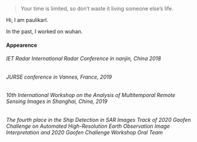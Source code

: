 > Your time is limited, so don’t waste it living someone else’s life. 

Hi, I am paulikarl. 

In the past, I worked on wuhan.


#### Appearence
###### IET Radar International Radar Conference in nanjin, China 2018  
###### JURSE conference in Vannes, France, 2019  
###### 10th International Workshop on the Analysis of Multitemporal Remote Sensing Images in Shanghai, China, 2019  
###### The fourth place in the Ship Detection in SAR Images Track of 2020 Gaofen Challenge on Automated High-Resolution Earth Observation Image Interpretation and 2020 Gaofen Challenge Workshop Oral Team

